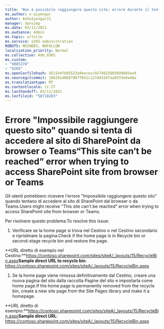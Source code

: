 ```yaml
---
title: 'Non è possibile raggiungere questo sito: errore durante il tentativo di accedere al sito di SharePoint dal browser o da Teams'
ms.author: v-aiyengar
author: AshaIyengar21
manager: dansimp
ms.date: 03/11/2021
ms.audience: Admin
ms.topic: article
ms.service: o365-administration
ROBOTS: NOINDEX, NOFOLLOW
localization_priority: Normal
ms.collection: Adm_O365
ms.custom:
- "9005378"
- "9266"
ms.openlocfilehash: 451544fb85522e0eececc9274825805699685ee9
ms.sourcegitcommit: 186281d0b87d67f041c127d4334faa937da9a48a
ms.translationtype: MT
ms.contentlocale: it-IT
ms.lasthandoff: 03/11/2021
ms.locfileid: "50718203"
---
```

# <a name="this-site-cant-be-reached-error-when-trying-to-access-sharepoint-site-from-browser-or-teams"></a><span data-ttu-id="7508f-102">Errore "Impossibile raggiungere questo sito" quando si tenta di accedere al sito di SharePoint da browser o Teams</span><span class="sxs-lookup"><span data-stu-id="7508f-102">“This site can’t be reached” error when trying to access SharePoint site from browser or Teams</span></span>

<span data-ttu-id="7508f-103">Gli utenti potrebbero ricevere l'errore "Impossibile raggiungere questo sito" quando tentano di accedere al sito di SharePoint dal browser o da Teams.</span><span class="sxs-lookup"><span data-stu-id="7508f-103">Users might receive "This site can't be reached" error when trying to access SharePoint site from browser or Teams.</span></span> 

<span data-ttu-id="7508f-104">Per risolvere questo problema:</span><span class="sxs-lookup"><span data-stu-id="7508f-104">To resolve this issue:</span></span> 

1. <span data-ttu-id="7508f-105">Verificare se la home page si trova nel Cestino o nel Cestino secondario e ripristinare la pagina.</span><span class="sxs-lookup"><span data-stu-id="7508f-105">Check if the home page is in Recycle bin or second-stage recycle bin and restore the page.</span></span>

<span data-ttu-id="7508f-106">**URL diretto di esempio nel Cestino:**https://contoso.sharepoint.com/sites/siteA/_layouts/15/RecycleBin.aspx</span><span class="sxs-lookup"><span data-stu-id="7508f-106">**Sample direct URL to recycle bin**: https://contoso.sharepoint.com/sites/siteA/_layouts/15/RecycleBin.aspx</span></span>

1. <span data-ttu-id="7508f-107">Se la home page viene rimossa definitivamente dal Cestino, creare una nuova pagina del sito dalla raccolta Pagine del sito e impostarla come home page.</span><span class="sxs-lookup"><span data-stu-id="7508f-107">If the home page is permanently removed from the recycle bin, create a new site page from the Site Pages library and make it a homepage.</span></span> 

<span data-ttu-id="7508f-108">**URL diretto di esempio:**https://contoso.sharepoint.com/sites/siteA/_layouts/15/RecycleBin.aspx</span><span class="sxs-lookup"><span data-stu-id="7508f-108">**Sample direct URL**: https://contoso.sharepoint.com/sites/siteA/_layouts/15/RecycleBin.aspx</span></span>